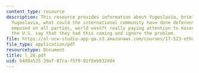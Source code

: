 ```yaml
---
content_type: resource
description: This resource provides information about Yugoslavia, brief history of
  Yugoslavia, what could the international community have done deferently, arms embargo
  emposed on all parties, world wasn?t really paying attention to Kosovo, and should
  the U.S. say that they had this coming and ignore the problem.
file: https://ol-ocw-studio-app-qa.s3.amazonaws.com/courses/17-523-ethnicity-and-race-in-world-politics-fall-2005/b489a52539af87caf5f902f8eb932dd4_l_20.pdf
file_type: application/pdf
resourcetype: Document
title: l_20.pdf
uid: b489a525-39af-87ca-f5f9-02f8eb932dd4
---
```

